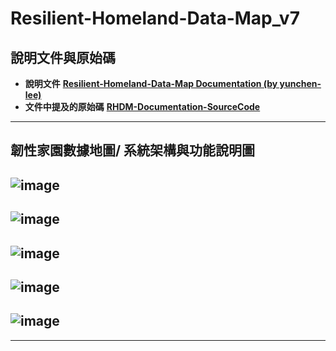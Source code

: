 # Resilient-Homeland-Data-Map_v7
## 說明文件與原始碼
- **說明文件** [**Resilient-Homeland-Data-Map Documentation (by yunchen-lee)**](https://app.heptabase.com/w/a054da7f10484706907856d16ac6d29b4f982822021e6a5296e4b7dead91a73c)
- **文件中提及的原始碼** [**RHDM-Documentation-SourceCode**](https://github.com/GIAAIL/RHDM-Documentation-SourceCode)
---
## 韌性家園數據地圖/ 系統架構與功能說明圖
![image](https://github.com/GIAAIL/Resilient-Homeland-Data-Map_v7/blob/main/images_readme/1.png)
---
![image](https://github.com/GIAAIL/Resilient-Homeland-Data-Map_v7/blob/main/images_readme/2.gif)
---
![image](https://github.com/GIAAIL/Resilient-Homeland-Data-Map_v7/blob/main/images_readme/3.gif)
---
![image](https://github.com/GIAAIL/Resilient-Homeland-Data-Map_v7/blob/main/images_readme/4.gif)
---
![image](https://github.com/GIAAIL/Resilient-Homeland-Data-Map_v7/blob/main/images_readme/5.gif)
---
---
